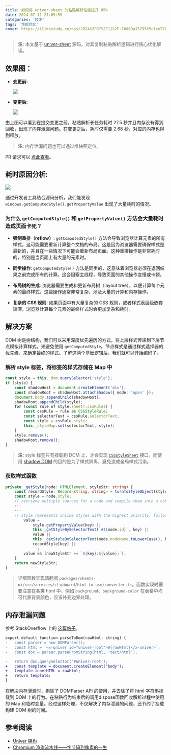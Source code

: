 ```yaml
---
title: 如何将 univer-sheet 的粘贴解析性能提升 85%
date: 2024-07-11 21:05:59
categories: '技术'
tags: '性能优化'
cover: https://ilikestudy.cn/oss/2024%2F07%2F11%2F-70d89a15795f5c1ce77822529c0fd259--81c8e1.webp
---
```

> **注:** 本文基于 [univer-sheet](https://github.com/dream-num/univer) 源码，对其复制粘贴解析逻辑进行核心优化解读。

## 效果图：

- **变更前:**
  
  ![](https://ilikestudy.cn/oss/2024%2F07%2F11%2F-bcfe20cc2b851df896bc62c5c98a63b4--236cb6.webp)

- **变更后:**

  ![](https://ilikestudy.cn/oss/2024%2F07%2F11%2F-d1eb6c86878a076da8d0256fa2106115--4e8ed1.webp)

由上图可以看到在提交变更之前，粘贴解析长任务耗时 27.5 秒并且内存没有得到回收，出现了内存泄漏问题。在变更之后，耗时仅需要 2.68 秒，对应的内存也得到释放。

> **注:** 内存泄漏问题也可以通过堆快照定位。

PR 请求可以 [点此查看](https://github.com/dream-num/univer/pull/2631)。

## 耗时原因分析:

![](https://ilikestudy.cn/oss/2024%2F07%2F11%2F-f3fb909ef8b68491b23d88017135f919--bc1c2a.webp)

通过开发者工具结合源码分析，我们能发现 `windows.getComputedStyle().getPropertyValue` 出现了大量耗时的情况。

### 为什么 `getComputedStyle()` 和 `getPropertyValue()` 方法会大量耗时造成页面卡死？

- **强制重排（reflow）**: `getComputedStyle()` 方法会导致浏览器计算元素的所有样式，这可能需要重新计算整个文档的布局。这是因为浏览器需要确保样式是最新的，并且在一些情况下可能会重新布局页面。这种重排操作是非常耗时的，特别是当页面上有大量的元素时。

- **同步操作**: `getComputedStyle()` 方法是同步的，这意味着浏览器必须在返回结果之前完成所有的计算。这会阻塞主线程，导致页面的其他操作变慢或卡顿。

- **布局树的生成**: 浏览器需要生成和更新布局树（layout tree），以便计算每个元素的最终样式。这些操作通常非常复杂，涉及大量的计算和内存操作。

- **复杂的 CSS 规则**: 如果页面中有大量复杂的 CSS 规则，或者样式表层级嵌套较深，浏览器计算每个元素的最终样式时会更加复杂和耗时。

## 解决方案

DOM 树是树结构，我们可以采用深度优先遍历的方式，将上层样式传递到下层节点模拟计算样式，来避免使用 `getComputedStyle`。节点样式是通过样式选择器的优先级，来确定最终的样式。了解这两个基础逻辑后，我们就可以开始编码了。

### 解析 style 标签，将标签的样式存储在 Map 中

```typescript
const style = this._dom.querySelector('style');
if (style) {
    const shadowHost = document.createElement('div');
    const shadowRoot = shadowHost.attachShadow({ mode: 'open' });
    document.body.appendChild(shadowHost);
    shadowRoot.appendChild(style);
    for (const rule of style.sheet!.cssRules) {
        const cssRule = rule as CSSStyleRule;
        const selectorText = cssRule.selectorText;
        const style = cssRule.style;
        this._styleMap.set(selectorText, style);
    }
    style.remove();
    shadowHost.remove();
}
```

> **注:** style 标签只有挂载到 DOM 上，才会实现 [`CSSStyleSheet`](https://developer.mozilla.org/zh-CN/docs/Web/API/CSSStyleSheet) 接口。而使用 [shadow DOM](https://developer.mozilla.org/zh-CN/docs/Web/API/Web_components/Using_shadow_DOM) 的目的是为了样式隔离，避免造成全局样式污染。

### 获取样式函数

```typescript
private _getStyle(node: HTMLElement, styleStr: string) {
    const recordStyle: Record<string, string> = turnToStyleObject(styleStr);
    const style = node.style;
    // retrieve multiple sources for a node and compile them into a cohesive new style string. eg.`background`、`background-color`
    ···
    ···
    // style represents inline styles with the highest priority, followed by selectorText which corresponds to stylesheet rules, and recordStyle pertains to inherited styles with the lowest priority.
        value =
            style.getPropertyValue(key) ||
            this._getStyleBySelectorText(`#${node.id}`, key) ||
            value ||
            this._getStyleBySelectorText(node.nodeName.toLowerCase(), key) ||
            recordStyle[key] ||
            '';
        value && (newStyleStr += `${key}:${value};`);
    }
    return newStyleStr;
}
```

> 详细函数实现请翻阅 `packages/sheets-ui/src/services/clipboard/html-to-usm/converter.ts`。函数实现时需要注意在各类 html 中，例如 `background`、`background-color` 在表格中均可代表背景颜色，应该补充边界处理。

## 内存泄漏问题

参考 StackOverflow 上的 [这篇帖子](https://stackoverflow.com/questions/56451731/dom-parser-chrome-extension-memory-leak)。

```diff
export default function parseToDom(rawHtml: string) {
-	const parser = new DOMParser();
- 	const html = `<x-univer id="univer-root">${rawHtml}</x-univer>`;
- 	const doc = parser.parseFromString(html, 'text/html');

- 	return doc.querySelector('#univer-root');
+ 	const template = document.createElement('body');
+ 	template.innerHTML = rawHtml;
+	return template;
}
```

在解决内存泄漏时，剔除了 DOMParser API 的使用，并去除了将 html 字符串挂载到 DOM 上的行为。在粘贴行为结束后的调用dispose函数回收解析过程中使用的 Map 和临时变量。经过这样处理，不仅解决了内存泄漏的问题，还节约了挂载构建 DOM 树的时间。

## 参考阅读

- [Univer 架构](https://univer.ai/zh-CN/guides/sheet/architecture/univer)
- [Chromium 渲染流水线——字节码到像素的一生](https://zhuanlan.zhihu.com/p/574069391)
